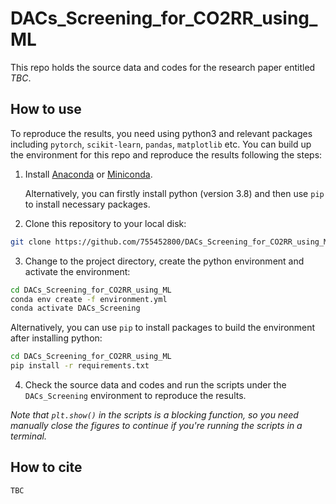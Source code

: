 # DACs_Screening_for_CO2RR_using_ML

This repo holds the source data and codes for the research paper entitled 
*TBC*.

## How to use

To reproduce the results, you need using python3 and relevant packages including `pytorch`, `scikit-learn`, `pandas`, `matplotlib` etc.
You can build up the environment for this repo and reproduce the results following the steps:

1. Install [Anaconda](https://www.anaconda.com/) or [Miniconda](https://docs.conda.io/en/latest/miniconda.html).

    Alternatively, you can firstly install python (version 3.8) and then use `pip` to install necessary packages.

2. Clone this repository to your local disk:

```bash
git clone https://github.com/755452800/DACs_Screening_for_CO2RR_using_ML.git
```

3. Change to the project directory, create the python environment and activate the environment:

```bash
cd DACs_Screening_for_CO2RR_using_ML
conda env create -f environment.yml
conda activate DACs_Screening
```

Alternatively, you can use `pip` to install packages to build the environment after installing python:

```bash
cd DACs_Screening_for_CO2RR_using_ML
pip install -r requirements.txt
```

4. Check the source data and codes and run the scripts under the `DACs_Screening` environment to reproduce the results.

*Note that `plt.show()` in the scripts is a blocking function, so you need manually close the figures to continue if you're running the scripts in a terminal.*

## How to cite

`TBC`
